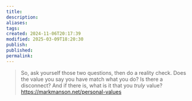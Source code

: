 ```yaml
---
title: 
description: 
aliases: 
tags: 
created: 2024-11-06T20:17:39
modified: 2025-03-09T18:20:30
publish: 
published: 
permalink: 
---
```


> So, ask yourself those two questions, then do a reality check. Does the value you say you have match what you do? Is there a disconnect? And if there is, what is it that you _truly_ value?
https://markmanson.net/personal-values
